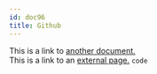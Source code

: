 ```yaml
---
id: doc96
title: Github 
---
```



This is a link to [another document.](doc3.md)  
This is a link to an [external page.](http://www.example.com)
`code`
